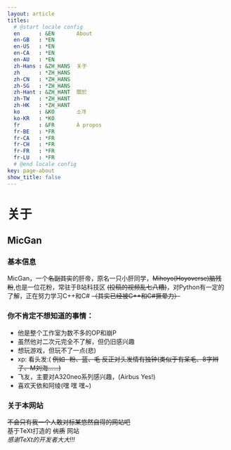 ```yaml
---
layout: article
titles:
  # @start locale config
  en      : &EN       About
  en-GB   : *EN
  en-US   : *EN
  en-CA   : *EN
  en-AU   : *EN
  zh-Hans : &ZH_HANS  关于
  zh      : *ZH_HANS
  zh-CN   : *ZH_HANS
  zh-SG   : *ZH_HANS
  zh-Hant : &ZH_HANT  關於
  zh-TW   : *ZH_HANT
  zh-HK   : *ZH_HANT
  ko      : &KO       소개
  ko-KR   : *KO
  fr      : &FR       À propos
  fr-BE   : *FR
  fr-CA   : *FR
  fr-CH   : *FR
  fr-FR   : *FR
  fr-LU   : *FR
  # @end locale config
key: page-about
show_title: false
---
```

# 关于
## MicGan
### 基本信息
MicGan，一个~~名副其实~~的肝帝，原名一只小肝同学，~~Mihoyo(Hoyoverse)脑残粉~~,也是一位花粉，常驻于B站科技区 ~~(投稿的视频乱七八糟)~~，对Python有一定的了解，正在努力学习C++和C# ~~（其实已经被C++和C#撅晕力）~~

### 你不肯定不想知道的事情：
- 他是整个工作室为数不多的OP和崩P
- 虽然他对二次元完全不了解，但仍旧感兴趣
- 想玩游戏，但玩不了一点(悲)
- xp: 看头发:( ~~例如- 粉、蓝、毛 反正对头发情有独钟(类似于有呆毛、8字辫子、M刘海......)~~
- 飞友，主要对A320neo系列感兴趣，(Airbus Yes!)
- 喜欢天依和阿绫(嘿 嘿 嘿~)
  
### 关于本网站
~~不会只有我一个人敢对标某悠然自得的网站吧~~  
基于TeXt打造的
~~优质~~
网站  
_感谢TeXt的开发者大大!!!_
